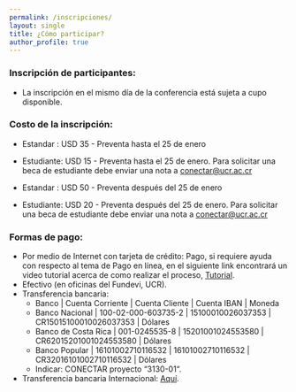 ```yaml
---
permalink: /inscripciones/
layout: single
title: ¿Cómo participar?
author_profile: true
---
```



### Inscripción de participantes:

* La inscripción en el mismo día de la conferencia está sujeta a cupo disponible.

### Costo de la inscripción:

* Estandar : USD 35 - Preventa hasta el 25 de enero
* Estudiante: USD 15 - Preventa hasta el 25 de enero. Para solicitar una beca de estudiante debe enviar una nota a conectar@ucr.ac.cr

* Estandar : USD 50 - Preventa después del 25 de enero
* Estudiante: USD 20 - Preventa después del 25 de enero. Para solicitar una beca de estudiante debe enviar una nota a conectar@ucr.ac.cr

### Formas de pago:

* Por medio de Internet con tarjeta de crédito: Pago, si requiere ayuda con respecto al tema de Pago en línea, en el siguiente link encontrará un video tutorial acerca de como realizar el proceso, [Tutorial]().
* Efectivo (en oficinas del Fundevi, UCR).
* Transferencia bancaria:
  - Banco | Cuenta Corriente | Cuenta Cliente | Cuenta IBAN | Moneda
  - Banco Nacional | 100-02-000-603735-2 | 15100010026037353 | CR15015100010026037353 | Dólares
  - Banco de Costa Rica | 001-0245535-8 | 15201001024553580 | CR62015201001024553580 | Dólares
  - Banco Popular | 16101002710116532 | 16101002710116532 | CR32016101002710116532 | Dólares
  - Indicar: CONECTAR proyecto “3130-01“.
* Transferencia bancaria Internacional: [Aquí]().
